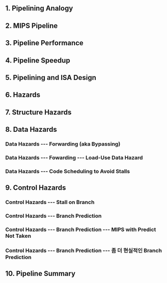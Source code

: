 ## 1. Pipelining Analogy

## 2. MIPS Pipeline

## 3. Pipeline Performance

## 4. Pipeline Speedup

## 5. Pipelining and ISA Design

## 6. Hazards

## 7. Structure Hazards

## 8. Data Hazards

### Data Hazards --- Forwarding (aka Bypassing)
### Data Hazards --- Fowarding --- Load-Use Data Hazard
### Data Hazards --- Code Scheduling to Avoid Stalls

## 9. Control Hazards

### Control Hazards --- Stall on Branch
### Control Hazards --- Branch Prediction
### Control Hazards --- Branch Prediction --- MIPS with Predict Not Taken
### Control Hazards --- Branch Prediction --- 좀 더 현실적인 Branch Prediction

## 10. Pipeline Summary